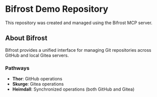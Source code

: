 # Bifrost Demo Repository

This repository was created and managed using the Bifrost MCP server.

## About Bifrost

Bifrost provides a unified interface for managing Git repositories across GitHub and local Gitea servers.

### Pathways

- **Thor**: GitHub operations
- **Skurge**: Gitea operations
- **Heimdall**: Synchronized operations (both GitHub and Gitea)
